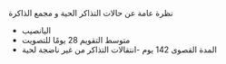 نظرة عامة عن حالات التذاكر الحية و مجمع الذاكرة

- اليانصيب
- متوسط التقويم 28 يومًا للتصويت
- المدة القصوى 142 يوم
-انتقالات التذاكر من غير ناضجة لحية
